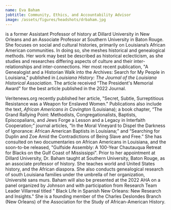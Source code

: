 ```yaml
---
name: Eva Baham
jobtitle: Community, Ethics, and Accountability Advisor
image: /assets/figures/headshots/drbaham.jpg
---
```

is a former Assistant Professor of history at Dillard University in New Orleans and an Associate Professor at Southern University in Baton Rouge. She focuses on social and cultural histories, primarily on Louisiana’s African American communities. In doing so, she meshes historical and genealogical methods. Her work may best be described as historical eclecticism, as she studies and researches differing aspects of culture and their inter-relationships and inter-connections. Her most recent publication, "A Genealogist and a Historian Walk into the Archives: Search for My People in Louisiana," published in *Louisiana History: The Journal of the Louisiana Historical Association*. The article received "The President's Memorial Award" for the best article published in the 2022 Journal.  
   
Veritenews.org recently published her article, "Secret, Subtle, Surreptitious Resistance was a Weapon for Enslaved Women." Publications also include the text, *African Americans in Covington* (Louisiana); a book chapter, “The Grand Rallying Point: Methodists, Congregationalists, Baptists, Episcopalians, and Jews Forge a Lesson and a Legacy in Interfaith Cooperation;” journal articles, “In the Moral Vineyard to Dispel the Darkness of Ignorance: African American Baptists in Louisiana;” and “Searching for Duplin and Zoe Amid the Contradictions of Being Slave and Free.” She has consulted on two documentaries on African Americans in Louisiana, and the soon-to-be released, "Gulfside Assembly: A 100-Year Chautauqua Retreat for Blacks on the Gulf Coast of Mississippi". Prior to her appointment at Dillard University, Dr. Baham taught at Southern University, Baton Rouge, as an associate professor of history. She teaches world and United States history, and the African diaspora. She also conducts genealogical research of south Louisiana families under the umbrella of her organization, Université sans murs. Baham will also be presented at the 2022 AHA on a panel organized by Johnson and with participation from Research Team Leader Villarreal titled " Black Life in Spanish New Orleans: New Research and Insights." She is a founding member of the Charles Deslondes Branch (New Orleans) of the Association for the Study of African-American History. 